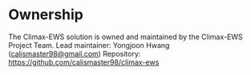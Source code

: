 # Ownership
The Climax-EWS solution is owned and maintained by the Climax-EWS Project Team.
Lead maintainer: Yongjoon Hwang (calismaster98@gmail.com)
Repository: https://github.com/calismaster98/climax-ews
